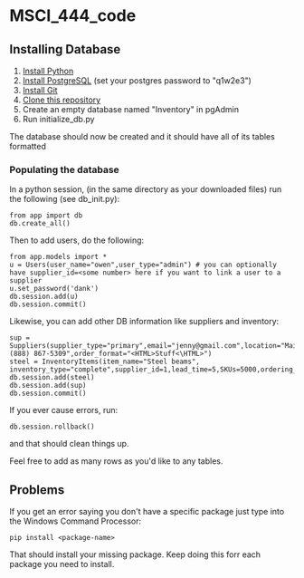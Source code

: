 # MSCI_444_code


## Installing Database

1. [Install Python](https://medium.com/bb-tutorials-and-thoughts/how-to-install-and-getting-started-with-python-acf369e4cf80)
2. [Install PostgreSQL](https://www.postgresql.org/download/) (set your postgres password to "q1w2e3")
3. [Install Git](https://gitforwindows.org/)
4. [Clone this repository](https://help.github.com/en/github/creating-cloning-and-archiving-repositories/cloning-a-repository)
5. Create an empty database named "Inventory" in pgAdmin
6. Run initialize_db.py

The database should now be created and it should have all of its tables formatted

### Populating the database

In a python session, (in the same directory as your downloaded files) run the following (see db_init.py):

```
from app import db
db.create_all()
```

Then to add users, do the following:
```
from app.models import *
u = Users(user_name="owen",user_type="admin") # you can optionally have supplier_id=<some number> here if you want to link a user to a supplier
u.set_password('dank')
db.session.add(u)
db.session.commit()
```

Likewise, you can add other DB information like suppliers and inventory:
```
sup = Suppliers(supplier_type="primary",email="jenny@gmail.com",location="Main",phone_number="(888) 867-5309",order_format="<HTML>Stuff<\HTML>")
steel = InventoryItems(item_name="Steel beams", inventory_type="complete",supplier_id=1,lead_time=5,SKUs=5000,ordering_cost=50,holding_cost=10,variable_cost=5,demand=100)
db.session.add(steel)
db.session.add(sup)
db.session.commit()
```

If you ever cause errors, run:
```
db.session.rollback()
```
and that should clean things up.

Feel free to add as many rows as you'd like to any tables.

## Problems

If you get an error saying you don't have a specific package just type into the Windows Command Processor:
```
pip install <package-name>
```
That should install your missing package. Keep doing this forr each package you need to install.